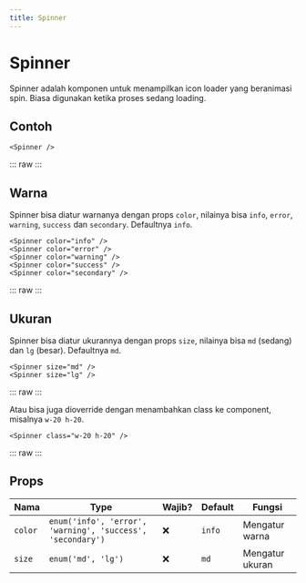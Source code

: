 ```yaml
---
title: Spinner
---
```


<script setup>
import Spinner from '../../src/components/spinner/Spinner.vue'
</script>

# Spinner

Spinner adalah komponen untuk menampilkan icon loader yang beranimasi spin. Biasa digunakan ketika proses sedang loading.

## Contoh

```vue
<Spinner />
```

::: raw
<Spinner />
:::

## Warna

Spinner bisa diatur warnanya dengan props `color`, nilainya bisa `info`, `error`, `warning`, `success` dan `secondary`. Defaultnya `info`.

```vue
<Spinner color="info" />
<Spinner color="error" />
<Spinner color="warning" />
<Spinner color="success" />
<Spinner color="secondary" />
```

::: raw
<Spinner color="info" />
<Spinner color="error" />
<Spinner color="warning" />
<Spinner color="success" />
<Spinner color="secondary" />
:::

## Ukuran

Spinner bisa diatur ukurannya dengan props `size`, nilainya bisa `md` (sedang) dan `lg` (besar). Defaultnya `md`.

```vue
<Spinner size="md" />
<Spinner size="lg" />
```

::: raw
<Spinner size="md" />
<Spinner size="lg" />
:::

Atau bisa juga dioverride dengan menambahkan class ke component, misalnya `w-20 h-20`.

```vue
<Spinner class="w-20 h-20" />
```

::: raw
<Spinner class="w-20 h-20" />
:::

## Props

| Nama    | Type                                                       | Wajib? | Default | Fungsi          |
| ------- | ---------------------------------------------------------- | ------ | ------- | --------------- |
| `color` | `enum('info', 'error', 'warning', 'success', 'secondary')` | :x:    | `info`  | Mengatur warna  |
| `size`  | `enum('md', 'lg')`                                         | :x:    | `md`    | Mengatur ukuran |
